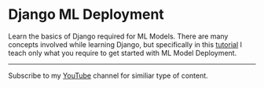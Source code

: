 # Django ML Deployment

Learn the basics of Django required for ML Models. There are many concepts involved while learning Django, but specifically in this <a href="https://youtu.be/rNhVBv0i4os">tutorial</a> I teach
only what you require to get started with ML Model Deployment.

<hr>

Subscribe to my <a href="https://www.youtube.com/c/RaunakJoshi">YouTube</a> channel for similiar type of content.
